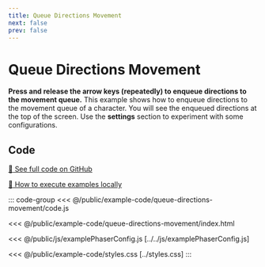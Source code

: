 ```yaml
---
title: Queue Directions Movement
next: false
prev: false
---
```


<script setup>
import ExampleFrame from '../../components/ExampleFrame.vue';
</script>

# Queue Directions Movement

**Press and release the arrow keys (repeatedly) to enqueue directions to the movement queue.** This example shows how to enqueue directions to the movement queue of a character.
You will see the enqueued directions at the top of the screen.
Use the **settings** section to experiment with some configurations.

<ExampleFrame :src="'../../example-code/queue-directions-movement/index.html'" :height="1000"/>

## Code

[:link: See full code on GitHub](https://github.com/Annoraaq/grid-engine/tree/master/docs/public/example-code/queue-directions-movement)

[:open_book: How to execute examples locally](../../p/execute-examples-locally/index.html)

::: code-group
<<< @/public/example-code/queue-directions-movement/code.js

<<< @/public/example-code/queue-directions-movement/index.html

<<< @/public/js/examplePhaserConfig.js [../../js/examplePhaserConfig.js]

<<< @/public/example-code/styles.css [../styles.css]
:::

[pathBlockedStrategy]: https://annoraaq.github.io/grid-engine/api/interfaces/QueueMovementConfig.html#pathBlockedStrategy
